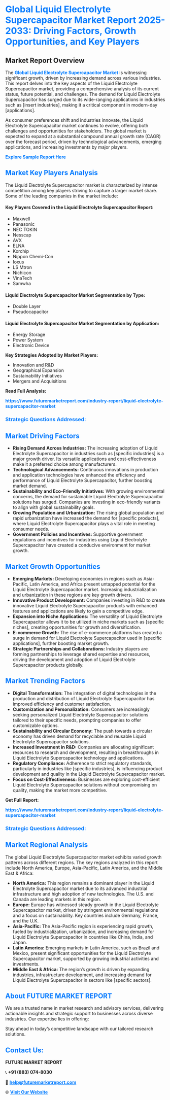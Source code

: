 <h1 style="color: #007BFF;">Global Liquid Electrolyte Supercapacitor Market Report 2025-2033: Driving Factors, Growth Opportunities, and Key Players</h1>

<section id="overview">
<h2>Market Report Overview</h2>
<p>The <a href="https://www.futuremarketreport.com/industry-report/liquid-electrolyte-supercapacitor-market" style="color: #007BFF; text-decoration: none;"><strong>Global Liquid Electrolyte Supercapacitor Market</strong></a> is witnessing significant growth, driven by increasing demand across various industries. This report delves into the key aspects of the Liquid Electrolyte Supercapacitor market, providing a comprehensive analysis of its current status, future potential, and challenges. The demand for Liquid Electrolyte Supercapacitor has surged due to its wide-ranging applications in industries such as [insert industries], making it a critical component in modern-day [applications].</p>
<p>As consumer preferences shift and industries innovate, the Liquid Electrolyte Supercapacitor market continues to evolve, offering both challenges and opportunities for stakeholders. The global market is expected to expand at a substantial compound annual growth rate (CAGR) over the forecast period, driven by technological advancements, emerging applications, and increasing investments by major players.</p>
</section>

<section id="overview">
<p><a href="https://www.futuremarketreport.com/request-sample/reportId=92676" style="color: #007BFF; text-decoration: none;"><strong>Explore Sample Report Here</strong></a></p>
</section>

<section id="key-players">
<h2 style="color: #007BFF;">Market Key Players Analysis</h2>
<p>The Liquid Electrolyte Supercapacitor market is characterized by intense competition among key players striving to capture a larger market share. Some of the leading companies in the market include:</p>
<h4>Key Players Covered in the Liquid Electrolyte Supercapacitor Report:</h4>
<ul><li>Maxwell</li><li>Panasonic</li><li>NEC TOKIN</li><li>Nesscap</li><li>AVX</li><li>ELNA</li><li>Korchip</li><li>Nippon Chemi-Con</li><li>Ioxus</li><li>LS Mtron</li><li>Nichicon</li><li>VinaTech</li><li>Samwha</li></ul>
<h4>Liquid Electrolyte Supercapacitor Market Segmentation by Type:</h4>
<ul><li>Double Layer</li><li>Pseudocapacitor</li></ul>

<h4>Liquid Electrolyte Supercapacitor Market Segmentation by Application:</h4>
<ul><li>Energy Storage</li><li>Power System</li><li>Electronic Device</li></ul>
<p><strong>Key Strategies Adopted by Market Players:</strong></p>
<ul>
<li>Innovation and R&D</li>
<li>Geographical Expansion</li>
<li>Sustainability Initiatives</li>
<li>Mergers and Acquisitions</li>
</ul>
</section>

<section>
<p><strong>Read Full Analysis: </strong></p><a href="https://www.futuremarketreport.com/industry-report/liquid-electrolyte-supercapacitor-market" style="color: #007BFF; text-decoration: none;"><strong>https://www.futuremarketreport.com/industry-report/liquid-electrolyte-supercapacitor-market</strong></a>
<h3 style="color: #007BFF;">Strategic Questions Addressed:</h3>
</section>

<section id="driving-factors">
<h2 style="color: #007BFF;">Market Driving Factors</h2>
<ul>
<li><strong>Rising Demand Across Industries:</strong> The increasing adoption of Liquid Electrolyte Supercapacitor in industries such as [specific industries] is a major growth driver. Its versatile applications and cost-effectiveness make it a preferred choice among manufacturers.</li>
<li><strong>Technological Advancements:</strong> Continuous innovations in production and application technologies have enhanced the efficiency and performance of Liquid Electrolyte Supercapacitor, further boosting market demand.</li>
<li><strong>Sustainability and Eco-Friendly Initiatives:</strong> With growing environmental concerns, the demand for sustainable Liquid Electrolyte Supercapacitor solutions has surged. Companies are investing in eco-friendly variants to align with global sustainability goals.</li>
<li><strong>Growing Population and Urbanization:</strong> The rising global population and rapid urbanization have increased the demand for [specific products], where Liquid Electrolyte Supercapacitor plays a vital role in meeting consumer needs.</li>
<li><strong>Government Policies and Incentives:</strong> Supportive government regulations and incentives for industries using Liquid Electrolyte Supercapacitor have created a conducive environment for market growth.</li>
</ul>
</section>

<section id="growth-opportunities">
<h2 style="color: #007BFF;">Market Growth Opportunities</h2>
<ul>
<li><strong>Emerging Markets:</strong> Developing economies in regions such as Asia-Pacific, Latin America, and Africa present untapped potential for the Liquid Electrolyte Supercapacitor market. Increasing industrialization and urbanization in these regions are key growth drivers.</li>
<li><strong>Innovative Product Development:</strong> Companies investing in R&D to create innovative Liquid Electrolyte Supercapacitor products with enhanced features and applications are likely to gain a competitive edge.</li>
<li><strong>Expansion into Niche Applications:</strong> The versatility of Liquid Electrolyte Supercapacitor allows it to be utilized in niche markets such as [specific niches], creating opportunities for growth and diversification.</li>
<li><strong>E-commerce Growth:</strong> The rise of e-commerce platforms has created a surge in demand for Liquid Electrolyte Supercapacitor used in [specific applications], further boosting market growth.</li>
<li><strong>Strategic Partnerships and Collaborations:</strong> Industry players are forming partnerships to leverage shared expertise and resources, driving the development and adoption of Liquid Electrolyte Supercapacitor products globally.</li>
</ul>
</section>

<section id="trending-factors">
<h2 style="color: #007BFF;">Market Trending Factors</h2>
<ul>
<li><strong>Digital Transformation:</strong> The integration of digital technologies in the production and distribution of Liquid Electrolyte Supercapacitor has improved efficiency and customer satisfaction.</li>
<li><strong>Customization and Personalization:</strong> Consumers are increasingly seeking personalized Liquid Electrolyte Supercapacitor solutions tailored to their specific needs, prompting companies to offer customizable options.</li>
<li><strong>Sustainability and Circular Economy:</strong> The push towards a circular economy has driven demand for recyclable and reusable Liquid Electrolyte Supercapacitor solutions.</li>
<li><strong>Increased Investment in R&D:</strong> Companies are allocating significant resources to research and development, resulting in breakthroughs in Liquid Electrolyte Supercapacitor technology and applications.</li>
<li><strong>Regulatory Compliance:</strong> Adherence to strict regulatory standards, particularly in industries like [specific industries], is influencing product development and quality in the Liquid Electrolyte Supercapacitor market.</li>
<li><strong>Focus on Cost-Effectiveness:</strong> Businesses are exploring cost-efficient Liquid Electrolyte Supercapacitor solutions without compromising on quality, making the market more competitive.</li>
</ul>
</section>

<section>
<p><strong>Get Full Report: </strong></p><a href="https://www.futuremarketreport.com/industry-report/liquid-electrolyte-supercapacitor-market" style="color: #007BFF; text-decoration: none;"><strong>https://www.futuremarketreport.com/industry-report/liquid-electrolyte-supercapacitor-market</strong></a>
<h3 style="color: #007BFF;">Strategic Questions Addressed:</h3>
</section>


<section id="regional-analysis">
<h2 style="color: #007BFF;">Market Regional Analysis</h2>
<p>The global Liquid Electrolyte Supercapacitor market exhibits varied growth patterns across different regions. The key regions analyzed in this report include North America, Europe, Asia-Pacific, Latin America, and the Middle East & Africa:</p>
<ul>
<li><strong>North America:</strong> This region remains a dominant player in the Liquid Electrolyte Supercapacitor market due to its advanced industrial infrastructure and high adoption of new technologies. The U.S. and Canada are leading markets in this region.</li>
<li><strong>Europe:</strong> Europe has witnessed steady growth in the Liquid Electrolyte Supercapacitor market, driven by stringent environmental regulations and a focus on sustainability. Key countries include Germany, France, and the U.K.</li>
<li><strong>Asia-Pacific:</strong> The Asia-Pacific region is experiencing rapid growth, fueled by industrialization, urbanization, and increasing demand for Liquid Electrolyte Supercapacitor in countries like China, India, and Japan.</li>
<li><strong>Latin America:</strong> Emerging markets in Latin America, such as Brazil and Mexico, present significant opportunities for the Liquid Electrolyte Supercapacitor market, supported by growing industrial activities and investments.</li>
<li><strong>Middle East & Africa:</strong> The region’s growth is driven by expanding industries, infrastructure development, and increasing demand for Liquid Electrolyte Supercapacitor in sectors like [specific sectors].</li>
</ul>
</section>

<footer>
<h2 style="color: #007BFF;">About FUTURE MARKET REPORT</h2>
<p>We are a trusted name in market research and advisory services, delivering actionable insights and strategic support to businesses across diverse industries. Our expertise lies in offering:</p>

<p>Stay ahead in today’s competitive landscape with our tailored research solutions.</p>

<h2 style="color: #007BFF;">Contact Us:</h2>
<p><strong>FUTURE MARKET REPORT</strong></p>
<p>📞 <strong>+91 (883) 074-8030</strong></p>
<p>📧 <strong><a href="mailto:help@futuremarketreport.com" style="color: #007BFF;">help@futuremarketreport.com</a></strong></p>
<p>🌐 <strong><a href="https://www.futuremarketreport.com/" style="color: #007BFF;">Visit Our Website</a></strong></p>
</footer>